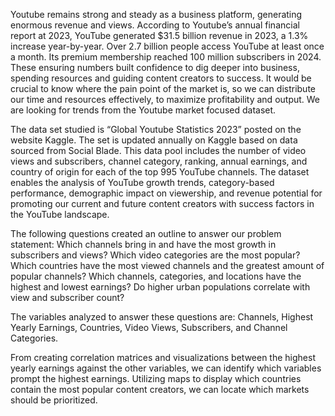 Youtube remains strong and steady as a business platform, generating enormous revenue and views. 
According to Youtube’s annual financial report at 2023, YouTube generated $31.5 billion revenue in 2023, a 1.3% increase year-by-year. Over 2.7 billion people access YouTube at least once a month. 
Its premium membership reached 100 million subscribers in 2024. These ensuring numbers built confidence to dig deeper into business, spending resources and guiding content creators to success. 
It would be crucial to know where the pain point of the market is, so we can distribute our time and resources effectively, to maximize profitability and output. We are looking for trends from the Youtube market focused dataset. 

The data set studied is “Global Youtube Statistics 2023” posted on the website Kaggle. The set is updated annually on Kaggle based on data sourced from Social Blade. 
This data pool includes the number of video views and subscribers, channel category, ranking, annual earnings, and country of origin for each of the top 995 YouTube channels. 
The dataset enables the analysis of YouTube growth trends, category-based performance, demographic impact on viewership, and revenue potential for promoting our current and future content creators with success factors in the YouTube landscape.

The following questions created an outline to answer our problem statement: 
Which channels bring in and have the most growth in subscribers and views? 
Which video categories are the most popular? 
Which countries have the most viewed channels and the greatest amount of popular channels? 
Which channels, categories, and locations have the highest and lowest earnings? 
Do higher urban populations correlate with view and subscriber count?

The variables analyzed to answer these questions are: Channels, Highest Yearly Earnings, Countries, Video Views, Subscribers, and Channel Categories.
      
From creating correlation matrices and visualizations between the highest yearly earnings against the other variables, we can identify which variables prompt the highest earnings. 
Utilizing maps to display which countries contain the most popular content creators, we can locate which markets should be prioritized.
